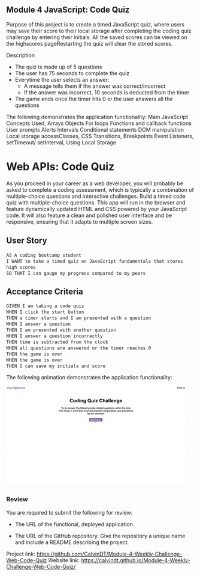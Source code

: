 ## Module 4 JavaScript: Code Quiz

Purpose of this project is to create a timed JavaScript quiz, where users may save their score to their local storage after completing the coding quiz challenge by entering their initials.
All the saved scores can be viewed on the highscores pageRestarting the quiz will clear the stored scores.

Description
- The quiz is made up of 5 questions 
- The user has 75 seconds to complete the quiz
- Everytime the user selects an answer:
  - A message tells them if the answer was correct/incorrect
  - If the answer was incorrect, 10 seconds is deducted from the timer
- The game ends once the timer hits 0 or the user answers all the questions

The following demonstrates the application functionality: Main JavaScript Concepts Used, 
Arrays
Objects
For loops
Functions and callback functions
User prompts
Alerts
Intervals
Conditional statements
DOM manipulation
Local storage accessClasses, CSS Transitions, Breakpoints  Event Listeners, setTimeout/ setInterval, Using Local Storage


# Web APIs: Code Quiz

As you proceed in your career as a web developer, you will probably be asked to complete a coding assessment, which is typically a combination of multiple-choice questions and interactive challenges. Build a timed code quiz with multiple-choice questions. This app will run in the browser and feature dynamically updated HTML and CSS powered by your JavaScript code. It will also feature a clean and polished user interface and be responsive, ensuring that it adapts to multiple screen sizes.

## User Story

```
AS A coding bootcamp student
I WANT to take a timed quiz on JavaScript fundamentals that stores high scores
SO THAT I can gauge my progress compared to my peers
```

## Acceptance Criteria

```
GIVEN I am taking a code quiz
WHEN I click the start button
THEN a timer starts and I am presented with a question
WHEN I answer a question
THEN I am presented with another question
WHEN I answer a question incorrectly
THEN time is subtracted from the clock
WHEN all questions are answered or the timer reaches 0
THEN the game is over
WHEN the game is over
THEN I can save my initials and score
```

The following animation demonstrates the application functionality:

![code quiz](04-web-apis-homework-demo.gif)

### Review

You are required to submit the following for review:

* The URL of the functional, deployed application.

* The URL of the GitHub repository. Give the repository a unique name and include a README describing the project.

Project link: https://github.com/CalvinDT/Module-4-Weekly-Challenge-Web-Code-Quiz
Website link:  https://calvindt.github.io/Module-4-Weekly-Challenge-Web-Code-Quiz/
